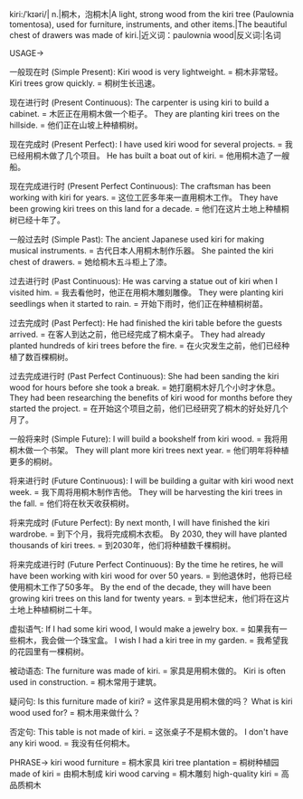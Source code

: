 kiri:/ˈkɪəri/| n.|桐木，泡桐木|A light, strong wood from the kiri tree (Paulownia tomentosa), used for furniture, instruments, and other items.|The beautiful chest of drawers was made of kiri.|近义词：paulownia wood|反义词:|名词

USAGE->

一般现在时 (Simple Present):
Kiri wood is very lightweight. = 桐木非常轻。
Kiri trees grow quickly. = 桐树生长迅速。

现在进行时 (Present Continuous):
The carpenter is using kiri to build a cabinet. = 木匠正在用桐木做一个柜子。
They are planting kiri trees on the hillside. = 他们正在山坡上种植桐树。

现在完成时 (Present Perfect):
I have used kiri wood for several projects. = 我已经用桐木做了几个项目。
He has built a boat out of kiri. = 他用桐木造了一艘船。

现在完成进行时 (Present Perfect Continuous):
The craftsman has been working with kiri for years.  =  这位工匠多年来一直用桐木工作。
They have been growing kiri trees on this land for a decade. =  他们在这片土地上种植桐树已经十年了。

一般过去时 (Simple Past):
The ancient Japanese used kiri for making musical instruments. = 古代日本人用桐木制作乐器。
She painted the kiri chest of drawers. = 她给桐木五斗柜上了漆。


过去进行时 (Past Continuous):
He was carving a statue out of kiri when I visited him. = 我去看他时，他正在用桐木雕刻雕像。
They were planting kiri seedlings when it started to rain. = 开始下雨时，他们正在种植桐树苗。

过去完成时 (Past Perfect):
He had finished the kiri table before the guests arrived. = 在客人到达之前，他已经完成了桐木桌子。
They had already planted hundreds of kiri trees before the fire. = 在火灾发生之前，他们已经种植了数百棵桐树。

过去完成进行时 (Past Perfect Continuous):
She had been sanding the kiri wood for hours before she took a break. = 她打磨桐木好几个小时才休息。
They had been researching the benefits of kiri wood for months before they started the project. = 在开始这个项目之前，他们已经研究了桐木的好处好几个月了。

一般将来时 (Simple Future):
I will build a bookshelf from kiri wood. = 我将用桐木做一个书架。
They will plant more kiri trees next year. = 他们明年将种植更多的桐树。

将来进行时 (Future Continuous):
I will be building a guitar with kiri wood next week. = 我下周将用桐木制作吉他。
They will be harvesting the kiri trees in the fall. = 他们将在秋天收获桐树。


将来完成时 (Future Perfect):
By next month, I will have finished the kiri wardrobe. = 到下个月，我将完成桐木衣柜。
By 2030, they will have planted thousands of kiri trees. = 到2030年，他们将种植数千棵桐树。


将来完成进行时 (Future Perfect Continuous):
By the time he retires, he will have been working with kiri wood for over 50 years. = 到他退休时，他将已经使用桐木工作了50多年。
By the end of the decade, they will have been growing kiri trees on this land for twenty years. = 到本世纪末，他们将在这片土地上种植桐树二十年。


虚拟语气:
If I had some kiri wood, I would make a jewelry box. = 如果我有一些桐木，我会做一个珠宝盒。
I wish I had a kiri tree in my garden. = 我希望我的花园里有一棵桐树。


被动语态:
The furniture was made of kiri. = 家具是用桐木做的。
Kiri is often used in construction. = 桐木常用于建筑。


疑问句:
Is this furniture made of kiri? = 这件家具是用桐木做的吗？
What is kiri wood used for? = 桐木用来做什么？


否定句:
This table is not made of kiri. = 这张桌子不是桐木做的。
I don't have any kiri wood. = 我没有任何桐木。


PHRASE->
kiri wood furniture = 桐木家具
kiri tree plantation = 桐树种植园
made of kiri = 由桐木制成
kiri wood carving = 桐木雕刻
high-quality kiri = 高品质桐木
